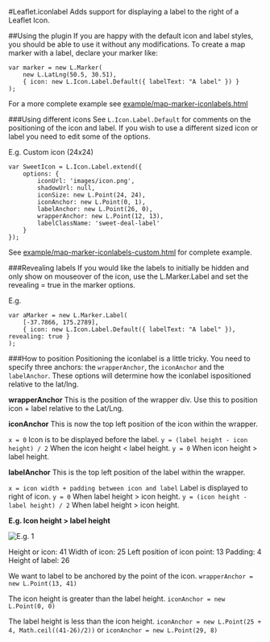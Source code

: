 #Leaflet.iconlabel
Adds support for displaying a label to the right of a Leaflet Icon.

##Using the plugin
If you are happy with the default icon and label styles, you should be able to use it without any modifications. To create a map marker with a label, declare your marker like:

````
var marker = new L.Marker(
	new L.LatLng(50.5, 30.51),
	{ icon: new L.Icon.Label.Default({ labelText: "A label" }) }
);
````

For a more complete example see [example/map-marker-iconlabels.html](https://github.com/jacobtoye/Leaflet.iconlabel/blob/master/example/map-marker-iconlabels.html)

###Using different icons
See ````L.Icon.Label.Default```` for comments on the positioning of the icon and label. If you wish to use a different sized icon or label you need to edit some of the options. 

E.g. Custom icon (24x24)

````
var SweetIcon = L.Icon.Label.extend({
	options: {
		iconUrl: 'images/icon.png',
		shadowUrl: null,
		iconSize: new L.Point(24, 24),
		iconAnchor: new L.Point(0, 1),
		labelAnchor: new L.Point(26, 0),
		wrapperAnchor: new L.Point(12, 13),
		labelClassName: 'sweet-deal-label'
	}
});
````

See [example/map-marker-iconlabels-custom.html](https://github.com/jacobtoye/Leaflet.iconlabel/blob/master/example/map-marker-iconlabels-custom.html) for complete example.

###Revealing labels
If you would like the labels to initially be hidden and only show on mouseover of the icon, use the L.Marker.Label and set the revealing = true in the marker options.

E.g.

````
var aMarker = new L.Marker.Label(
	[-37.7866, 175.2789],
	{ icon: new L.Icon.Label.Default({ labelText: "A label" }), revealing: true }
);
````

###How to position
Positioning the iconlabel is a little tricky. You need to specify three anchors: the ````wrapperAnchor````, the ````iconAnchor```` and the ````labelAnchor````. These options will determine how the iconlabel ispositioned relative to the lat/lng.

**wrapperAnchor**
This is the position of the wrapper div. Use this to position icon + label relative to the Lat/Lng.

**iconAnchor**
This is now the top left position of the icon within the wrapper.

````x = 0```` Icon is to be displayed before the label.
````y = (label height - icon height) / 2```` When the icon height < label height.
````y = 0```` When icon height > label height.

**labelAnchor**
This is the top left position of the label within the wrapper.

````x = icon width + padding between icon and label```` Label is displayed to right of icon.
````y = 0```` When label height > icon height.
````y = (icon height - label height) / 2```` When label height > icon height.

**E.g. Icon height > label height**

<img src="https://raw.github.com/jacobtoye/Leaflet.iconlabel/master/eg1.png" alt="E.g. 1" />

Height or icon: 41
Width of icon: 25
Left position of icon point: 13
Padding: 4
Height of label: 26

We want to label to be anchored by the point of the icon.
````wrapperAnchor = new L.Point(13, 41)````

The icon height is greater than the label height.
````iconAnchor = new L.Point(0, 0)````

The label height is less than the icon height.
````iconAnchor = new L.Point(25 + 4, Math.ceil((41-26)/2))```` or ````iconAnchor = new L.Point(29, 8)````
